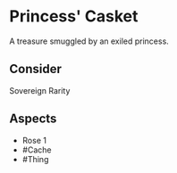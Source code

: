 # Princess' Casket
A treasure smuggled by an exiled princess.
## Consider
Sovereign Rarity
## Aspects
- Rose 1
- #Cache
- #Thing